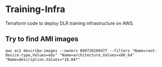 # Training-Infra

Terraform code to deploy DLR training infrastructure on AWS.


## Try to find AMI images

`aws ec2 describe-images --owners 099720109477 --filters "Name=root-device-type,Values=ebs" "Name=architecture,Values=x86_64" "Name=description,Values=*18.04*"`

